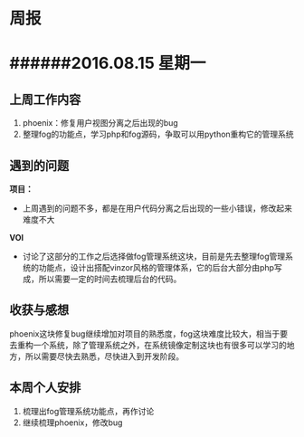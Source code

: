 # 周报
######2016.08.15 星期一
====
## 上周工作内容
1. phoenix：修复用户视图分离之后出现的bug
2. 整理fog的功能点，学习php和fog源码，争取可以用python重构它的管理系统


## 遇到的问题
**项目：**

- 上周遇到的问题不多，都是在用户代码分离之后出现的一些小错误，修改起来难度不大

**VOI**

- 讨论了这部分的工作之后选择做fog管理系统这块，目前是先去整理fog管理系统的功能点，设计出搭配vinzor风格的管理体系，它的后台大部分由php写成，所以需要一定的时间去梳理后台的代码。

## 收获与感想

phoenix这块修复bug继续增加对项目的熟悉度，fog这块难度比较大，相当于要去重构一个系统，除了管理系统之外，在系统镜像定制这块也有很多可以学习的地方，所以需要尽快去熟悉，尽快进入到开发阶段。

## 本周个人安排

1. 梳理出fog管理系统功能点，再作讨论
2. 继续梳理phoenix，修改bug
